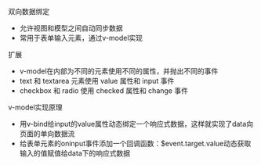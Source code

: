 双向数据绑定

* 允许视图和模型之间自动同步数据
* 常用于表单输入元素，通过v-model实现

扩展

* v-model在内部为不同的元素使用不同的属性，并抛出不同的事件
* text 和 textarea 元素使用 value 属性和 input 事件
* checkbox 和 radio 使用 checked 属性和 change 事件

v-model实现原理

* 用v-bind给input的value属性动态绑定一个响应式数据，这样就实现了data向页面的单向数据流
* 给表单元素的oninput事件添加一个回调函数：$event.target.value动态获取输入的值赋值给data下的响应式数据